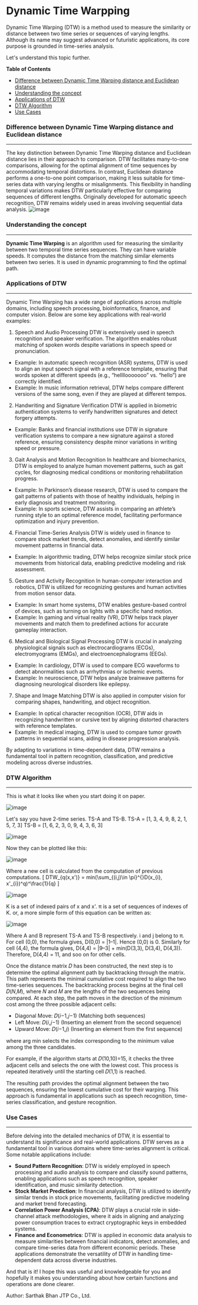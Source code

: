 # Dynamic Time Warpping

Dynamic Time Warping (DTW) is a method used to measure the similarity or distance between two time series or sequences of varying lengths. Although its name may suggest advanced or futuristic applications, its core purpose is grounded in time-series analysis.

Let's understand this topic further.

**Table of Contents**
- [Difference between Dynamic Time Warping distance and Euclidean distance](#difference-between-dynamic-time-warping-distance-and-euclidean-distance)
- [Understanding the concept](#understanding-the-concept)
- [Applications of DTW](#applications-of-dtw)
- [DTW Algorithm](#DTW-algorithm)
- [Use Cases](#Use-Cases)

### Difference between Dynamic Time Warping distance and Euclidean distance
<hr>

The key distinction between Dynamic Time Warping distance and Euclidean distance lies in their approach to comparison. DTW facilitates many-to-one comparisons, allowing for the optimal alignment of time sequences by accommodating temporal distortions. In contrast, Euclidean distance performs a one-to-one point comparison, making it less suitable for time-series data with varying lengths or misalignments. This flexibility in handling temporal variations makes DTW particularly effective for comparing sequences of different lengths. Originally developed for automatic speech recognition, DTW remains widely used in areas involving sequential data analysis.
![image](https://github.com/user-attachments/assets/d9ed9f98-f3ef-4ef0-a90e-c919aa4bceb0)


### Understanding the concept
<hr>

**Dynamic Time Warping** is an algorithm used for measuring the similarity between two temporal time series sequences. They can have variable speeds. It computes the distance from the matching similar elements between two series. It is used in dynamic programming to find the optimal path.

### Applications of DTW
<hr>

Dynamic Time Warping has a wide range of applications across multiple domains, including speech processing, bioinformatics, finance, and computer vision. Below are some key applications with real-world examples:

1. Speech and Audio Processing
DTW is extensively used in speech recognition and speaker verification. The algorithm enables robust matching of spoken words despite variations in speech speed or pronunciation.
  - Example: In automatic speech recognition (ASR) systems, DTW is used to align an input speech signal with a reference template, ensuring that words spoken at different speeds (e.g., “hellllooooooo” vs. “hello”) are correctly identified.
  - Example: In music information retrieval, DTW helps compare different versions of the same song, even if they are played at different tempos.

2. Handwriting and Signature Verification
DTW is applied in biometric authentication systems to verify handwritten signatures and detect forgery attempts.
  - Example: Banks and financial institutions use DTW in signature verification systems to compare a new signature against a stored reference, ensuring consistency despite minor variations in writing speed or pressure.

3. Gait Analysis and Motion Recognition
In healthcare and biomechanics, DTW is employed to analyze human movement patterns, such as gait cycles, for diagnosing medical conditions or monitoring rehabilitation progress.
  - Example: In Parkinson’s disease research, DTW is used to compare the gait patterns of patients with those of healthy   individuals, helping in early diagnosis and treatment monitoring.
  - Example: In sports science, DTW assists in comparing an athlete’s running style to an optimal reference model, facilitating performance optimization and injury prevention.

4. Financial Time-Series Analysis
DTW is widely used in finance to compare stock market trends, detect anomalies, and identify similar movement patterns in financial data.
  - Example: In algorithmic trading, DTW helps recognize similar stock price movements from historical data, enabling predictive modeling and risk assessment.

5. Gesture and Activity Recognition
In human-computer interaction and robotics, DTW is utilized for recognizing gestures and human activities from motion sensor data.
  - Example: In smart home systems, DTW enables gesture-based control of devices, such as turning on lights with a specific hand motion.
  - Example: In gaming and virtual reality (VR), DTW helps track player movements and match them to predefined actions for accurate gameplay interaction.
  
6. Medical and Biological Signal Processing
DTW is crucial in analyzing physiological signals such as electrocardiograms (ECGs), electromyograms (EMGs), and electroencephalograms (EEGs).
  - Example: In cardiology, DTW is used to compare ECG waveforms to detect abnormalities such as arrhythmias or ischemic events.
  - Example: In neuroscience, DTW helps analyze brainwave patterns for diagnosing neurological disorders like epilepsy.

7. Shape and Image Matching
DTW is also applied in computer vision for comparing shapes, handwriting, and object recognition.
  - Example: In optical character recognition (OCR), DTW aids in recognizing handwritten or cursive text by aligning distorted characters with reference templates.
  - Example: In medical imaging, DTW is used to compare tumor growth patterns in sequential scans, aiding in disease progression analysis.

By adapting to variations in time-dependent data, DTW remains a fundamental tool in pattern recognition, classification, and predictive modeling across diverse industries.

### DTW Algorithm
<hr>

This is what it looks like when you start doing it on paper.

![image](https://github.com/user-attachments/assets/e827c285-1cf1-4ed5-abe1-af32d34382de)

Let's say you have 2-time series. TS-A and TS-B.
TS-A = [1, 3, 4, 9, 8, 2, 1, 5, 7, 3]
TS-B = [1, 6, 2, 3, 0, 9, 4, 3, 6, 3]

![image](https://github.com/user-attachments/assets/ad35968e-af05-48db-a109-47b569286445)

Now they can be plotted like this:

![image](https://github.com/user-attachments/assets/2df7597e-0692-40ac-a14f-9c094393d32a)

Where a new cell is calculated from the computation of previous computations.
\[
DTW_{q(x,x')} = min(\sum_{(i,j)\in \pi}^{}D(x_{i}, x'_{i})^q)^\frac{1}{q}
\]

![image](https://github.com/user-attachments/assets/7f5a26e4-f285-4c53-96b2-ddc829cfcea4)

K is a set of indexed pairs of x and x'. π is a set of sequences of indexes of K. or, a more simple form of this equation can be written as:

![image](https://github.com/user-attachments/assets/db0b1489-5aec-47bc-9b02-414d2925f9a3)

Where A and B represent TS-A and TS-B respectively. i and j belong to π. 
For cell (0,0), the formula gives, D(0,0) = |1–1|. Hence (0,0) is 0. Similarly for cell (4,4), the formula gives, D(4,4) = |9–3| + min(D(3,3), D(3,4), D(4,3)). Therefore, D(4,4) = 11, and soo on for other cells.

Once the distance matrix 𝐷 has been constructed, the next step is to determine the optimal alignment path by backtracking through the matrix. This path represents the minimal cumulative cost required to align the two time-series sequences.
The backtracking process begins at the final cell 𝐷(𝑁,𝑀), where 𝑁 and 𝑀 are the lengths of the two sequences being compared. At each step, the path moves in the direction of the minimum cost among the three possible adjacent cells:
  - Diagonal Move: 𝐷(𝑖−1,𝑗−1) (Matching both sequences)
  - Left Move: 𝐷(𝑖,𝑗−1) (Inserting an element from the second sequence)
  - Upward Move: 𝐷(𝑖−1,𝑗) (Inserting an element from the first sequence)

where arg min selects the index corresponding to the minimum value among the three candidates.

For example, if the algorithm starts at 𝐷(10,10)=15, it checks the three adjacent cells and selects the one with the lowest cost. This process is repeated iteratively until the starting cell 𝐷(1,1) is reached.

The resulting path provides the optimal alignment between the two sequences, ensuring the lowest cumulative cost for their warping. This approach is fundamental in applications such as speech recognition, time-series classification, and gesture recognition.

### Use Cases
<hr>

Before delving into the detailed mechanics of DTW, it is essential to understand its significance and real-world applications. DTW serves as a fundamental tool in various domains where time-series alignment is critical. Some notable applications include:
- **Sound Pattern Recognition**: DTW is widely employed in speech processing and audio analysis to compare and classify sound patterns, enabling applications such as speech recognition, speaker identification, and music similarity detection.
- **Stock Market Prediction**: In financial analysis, DTW is utilized to identify similar trends in stock price movements, facilitating predictive modeling and market trend forecasting.
- **Correlation Power Analysis (CPA)**: DTW plays a crucial role in side-channel attack methodologies, where it aids in aligning and analyzing power consumption traces to extract cryptographic keys in embedded systems.
- **Finance and Econometrics**: DTW is applied in economic data analysis to measure similarities between financial indicators, detect anomalies, and compare time-series data from different economic periods.
These applications demonstrate the versatility of DTW in handling time-dependent data across diverse industries.

And that is it! I hope this was useful and knowledgeable for you and hopefully it makes you understanding about how certain functions and operations are done clearer.

Author:
Sarthak Bhan
JTP Co., Ltd.
